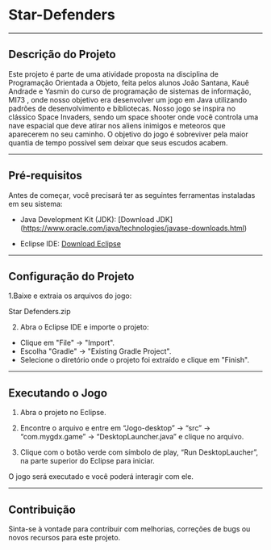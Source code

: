 # Star-Defenders
---------------------------------------------------------------------------------------------------------------------------

Descrição do Projeto
--------------------

Este projeto é parte de uma atividade proposta na disciplina de Programação Orientada a Objeto, feita pelos alunos João Santana, Kauê Andrade e Yasmin do curso de programação de sistemas de informação, MI73 , onde nosso objetivo era desenvolver um jogo em Java utilizando padrões de desenvolvimento e bibliotecas. Nosso jogo se inspira no clássico Space Invaders, sendo um space shooter onde você controla uma nave espacial que deve atirar nos aliens inimigos e meteoros que aparecerem no seu caminho. O objetivo do jogo é sobreviver pela maior quantia de tempo possível sem deixar que seus escudos acabem.

---------------------------------------------------------------------------------------------------------------------------

Pré-requisitos
--------------

Antes de começar, você precisará ter as seguintes ferramentas instaladas em seu sistema:

- Java Development Kit (JDK): [Download JDK]
(https://www.oracle.com/java/technologies/javase-downloads.html)

- Eclipse IDE: [Download Eclipse](https://www.eclipse.org/downloads/)

---------------------------------------------------------------------------------------------------------------------------
Configuração do Projeto
-----------------------

1.Baixe e extraia os arquivos do jogo:

Star Defenders.zip

2. Abra o Eclipse IDE e importe o projeto:

- Clique em "File" -> "Import".
- Escolha "Gradle" -> "Existing Gradle Project".
- Selecione o diretório onde o projeto foi extraído e clique em "Finish".

---------------------------------------------------------------------------------------------------------------------------
Executando o Jogo
-----------------

1. Abra o projeto no Eclipse.

2. Encontre o arquivo e entre em “Jogo-desktop” -> “src” -> “com.mygdx.game” -> “DesktopLauncher.java” e clique no arquivo.

3. Clique com o botão verde com símbolo de play, “Run DesktopLaucher”,  na parte superior do Eclipse para iniciar.

O jogo será executado e você poderá interagir com ele.

---------------------------------------------------------------------------------------------------------------------------
Contribuição
------------

Sinta-se à vontade para contribuir com melhorias, correções de bugs ou novos recursos para este projeto.
